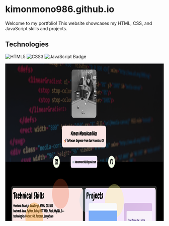 # kimonmono986.github.io
Welcome to my portfolio! This website showcases my HTML, CSS, and JavaScript skills and projects. 

## Technologies
![HTML5](https://img.shields.io/badge/HTML5-E34F26?style=flat&logo=html5&logoColor=white)
![CSS3](https://img.shields.io/badge/CSS3-1572B6?style=flat&logo=css3&logoColor=white)
![JavaScript Badge](https://img.shields.io/badge/JavaScript-F7DF1E?style=for-the-badge&logo=javascript&logoColor=black)

<img src="./images/demo.png" alt="shows the home page of my personal website" height="500px" width="1000px" />
